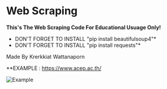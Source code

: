 # Web Scraping

**This's The Web Scraping Code For Educational Usuage Only!**


- DON'T FORGET TO INSTALL "pip install beautifulsoup4"*
- DON'T FORGET TO INSTALL "pip install requests"*

Made By Krerkkiat Wattanaporn

**EXAMPLE : https://www.acep.ac.th/

![Example](https://user-images.githubusercontent.com/105172693/178407659-38231ce3-e7d3-4906-a14c-43112603b575.png)
